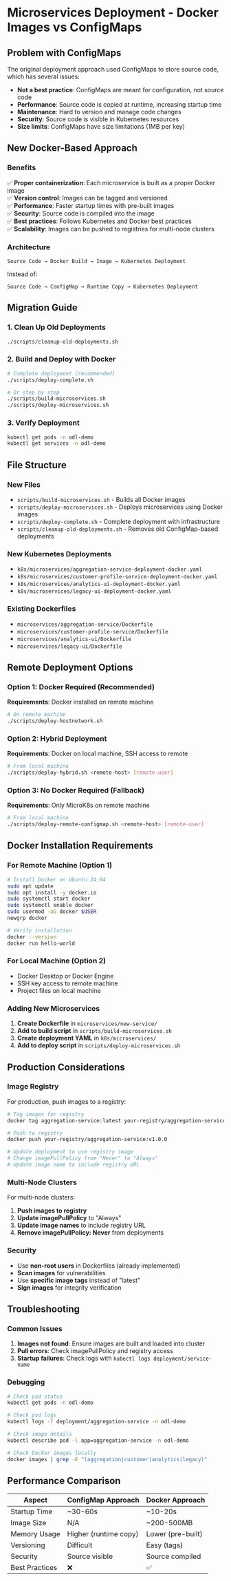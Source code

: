 # Microservices Deployment - Docker Images vs ConfigMaps

## Problem with ConfigMaps

The original deployment approach used ConfigMaps to store source code, which has several issues:

- **Not a best practice**: ConfigMaps are meant for configuration, not source code
- **Performance**: Source code is copied at runtime, increasing startup time
- **Maintenance**: Hard to version and manage code changes
- **Security**: Source code is visible in Kubernetes resources
- **Size limits**: ConfigMaps have size limitations (1MB per key)

## New Docker-Based Approach

### Benefits

✅ **Proper containerization**: Each microservice is built as a proper Docker image  
✅ **Version control**: Images can be tagged and versioned  
✅ **Performance**: Faster startup times with pre-built images  
✅ **Security**: Source code is compiled into the image  
✅ **Best practices**: Follows Kubernetes and Docker best practices  
✅ **Scalability**: Images can be pushed to registries for multi-node clusters  

### Architecture

```
Source Code → Docker Build → Image → Kubernetes Deployment
```

Instead of:
```
Source Code → ConfigMap → Runtime Copy → Kubernetes Deployment
```

## Migration Guide

### 1. Clean Up Old Deployments

```bash
./scripts/cleanup-old-deployments.sh
```

### 2. Build and Deploy with Docker

```bash
# Complete deployment (recommended)
./scripts/deploy-complete.sh

# Or step by step
./scripts/build-microservices.sh
./scripts/deploy-microservices.sh
```

### 3. Verify Deployment

```bash
kubectl get pods -n odl-demo
kubectl get services -n odl-demo
```

## File Structure

### New Files

- `scripts/build-microservices.sh` - Builds all Docker images
- `scripts/deploy-microservices.sh` - Deploys microservices using Docker images
- `scripts/deploy-complete.sh` - Complete deployment with infrastructure
- `scripts/cleanup-old-deployments.sh` - Removes old ConfigMap-based deployments

### New Kubernetes Deployments

- `k8s/microservices/aggregation-service-deployment-docker.yaml`
- `k8s/microservices/customer-profile-service-deployment-docker.yaml`
- `k8s/microservices/analytics-ui-deployment-docker.yaml`
- `k8s/microservices/legacy-ui-deployment-docker.yaml`

### Existing Dockerfiles

- `microservices/aggregation-service/Dockerfile`
- `microservices/customer-profile-service/Dockerfile`
- `microservices/analytics-ui/Dockerfile`
- `microservices/legacy-ui/Dockerfile`

## Remote Deployment Options

### Option 1: Docker Required (Recommended)
**Requirements**: Docker installed on remote machine
```bash
# On remote machine
./scripts/deploy-hostnetwork.sh
```

### Option 2: Hybrid Deployment
**Requirements**: Docker on local machine, SSH access to remote
```bash
# From local machine
./scripts/deploy-hybrid.sh <remote-host> [remote-user]
```

### Option 3: No Docker Required (Fallback)
**Requirements**: Only MicroK8s on remote machine
```bash
# From local machine
./scripts/deploy-remote-configmap.sh <remote-host> [remote-user]
```

## Docker Installation Requirements

### For Remote Machine (Option 1)
```bash
# Install Docker on Ubuntu 24.04
sudo apt update
sudo apt install -y docker.io
sudo systemctl start docker
sudo systemctl enable docker
sudo usermod -aG docker $USER
newgrp docker

# Verify installation
docker --version
docker run hello-world
```

### For Local Machine (Option 2)
- Docker Desktop or Docker Engine
- SSH key access to remote machine
- Project files on local machine

### Adding New Microservices

1. **Create Dockerfile** in `microservices/new-service/`
2. **Add to build script** in `scripts/build-microservices.sh`
3. **Create deployment YAML** in `k8s/microservices/`
4. **Add to deploy script** in `scripts/deploy-microservices.sh`

## Production Considerations

### Image Registry

For production, push images to a registry:

```bash
# Tag images for registry
docker tag aggregation-service:latest your-registry/aggregation-service:v1.0.0

# Push to registry
docker push your-registry/aggregation-service:v1.0.0

# Update deployment to use registry image
# Change imagePullPolicy from "Never" to "Always"
# Update image name to include registry URL
```

### Multi-Node Clusters

For multi-node clusters:

1. **Push images to registry**
2. **Update imagePullPolicy** to "Always"
3. **Update image names** to include registry URL
4. **Remove imagePullPolicy: Never** from deployments

### Security

- Use **non-root users** in Dockerfiles (already implemented)
- **Scan images** for vulnerabilities
- Use **specific image tags** instead of "latest"
- **Sign images** for integrity verification

## Troubleshooting

### Common Issues

1. **Images not found**: Ensure images are built and loaded into cluster
2. **Pull errors**: Check imagePullPolicy and registry access
3. **Startup failures**: Check logs with `kubectl logs deployment/service-name`

### Debugging

```bash
# Check pod status
kubectl get pods -n odl-demo

# Check pod logs
kubectl logs -f deployment/aggregation-service -n odl-demo

# Check image details
kubectl describe pod -l app=aggregation-service -n odl-demo

# Check Docker images locally
docker images | grep -E "(aggregation|customer|analytics|legacy)"
```

## Performance Comparison

| Aspect | ConfigMap Approach | Docker Approach |
|--------|-------------------|-----------------|
| Startup Time | ~30-60s | ~10-20s |
| Image Size | N/A | ~200-500MB |
| Memory Usage | Higher (runtime copy) | Lower (pre-built) |
| Versioning | Difficult | Easy (tags) |
| Security | Source visible | Source compiled |
| Best Practices | ❌ | ✅ |
